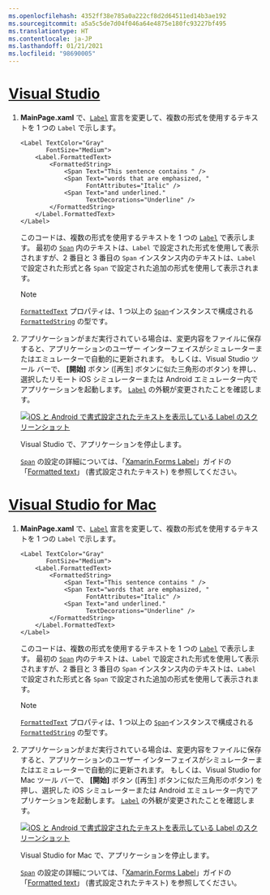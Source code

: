 ```yaml
---
ms.openlocfilehash: 4352ff38e785a0a222cf8d2d64511ed14b3ae192
ms.sourcegitcommit: a5a5c5de7d04f046a64e4875e180fc93227bf495
ms.translationtype: HT
ms.contentlocale: ja-JP
ms.lasthandoff: 01/21/2021
ms.locfileid: "98690005"
---
```

# <a name="visual-studio"></a>[Visual Studio](#tab/vswin)

1. **MainPage.xaml** で、[`Label`](xref:Xamarin.Forms.Label) 宣言を変更して、複数の形式を使用するテキストを 1 つの `Label` で示します。

    ```xaml
    <Label TextColor="Gray"
           FontSize="Medium">
        <Label.FormattedText>
            <FormattedString>
                <Span Text="This sentence contains " />
                <Span Text="words that are emphasized, "
                      FontAttributes="Italic" />
                <Span Text="and underlined."
                      TextDecorations="Underline" />
            </FormattedString>
        </Label.FormattedText>
    </Label>
    ```

    このコードは、複数の形式を使用するテキストを 1 つの [`Label`](xref:Xamarin.Forms.Label) で表示します。 最初の [`Span`](xref:Xamarin.Forms.Span) 内のテキストは、`Label` で設定された形式を使用して表示されますが、2 番目と 3 番目の `Span` インスタンス内のテキストは、`Label` で設定された形式と各 `Span` で設定された追加の形式を使用して表示されます。

    > [!NOTE]
    > [`FormattedText`](xref:Xamarin.Forms.Label.FormattedText) プロパティは、1 つ以上の [`Span`](xref:Xamarin.Forms.Span)インスタンスで構成される [`FormattedString`](xref:Xamarin.Forms.FormattedString) の型です。

1. アプリケーションがまだ実行されている場合は、変更内容をファイルに保存すると、アプリケーションのユーザー インターフェイスがシミュレーターまたはエミュレーターで自動的に更新されます。 もしくは、Visual Studio ツール バーで、 **[開始]** ボタン ([再生] ボタンに似た三角形のボタン) を押し、選択したリモート iOS シミュレーターまたは Android エミュレーター内でアプリケーションを起動します。 [`Label`](xref:Xamarin.Forms.Label) の外観が変更されたことを確認します。

    [![iOS と Android で書式設定されたテキストを表示している Label のスクリーンショット](../images/label-formatted-text.png "書式設定されたテキストの Label")](../images/label-formatted-text-large.png#lightbox "書式設定されたテキストの Label")

    Visual Studio で、アプリケーションを停止します。

    [`Span`](xref:Xamarin.Forms.Span) の設定の詳細については、「[Xamarin.Forms Label](~/xamarin-forms/user-interface/text/label.md)」ガイドの「[Formatted text](~/xamarin-forms/user-interface/text/label.md#formatted-text)」 (書式設定されたテキスト) を参照してください。

# <a name="visual-studio-for-mac"></a>[Visual Studio for Mac](#tab/vsmac)

1. **MainPage.xaml** で、[`Label`](xref:Xamarin.Forms.Label) 宣言を変更して、複数の形式を使用するテキストを 1 つの `Label` で示します。

    ```xaml
    <Label TextColor="Gray"
           FontSize="Medium">
        <Label.FormattedText>
            <FormattedString>
                <Span Text="This sentence contains " />
                <Span Text="words that are emphasized, "
                      FontAttributes="Italic" />
                <Span Text="and underlined."
                      TextDecorations="Underline" />
            </FormattedString>
        </Label.FormattedText>
    </Label>
    ```

    このコードは、複数の形式を使用するテキストを 1 つの [`Label`](xref:Xamarin.Forms.Label) で表示します。 最初の [`Span`](xref:Xamarin.Forms.Span) 内のテキストは、`Label` で設定された形式を使用して表示されますが、2 番目と 3 番目の `Span` インスタンス内のテキストは、`Label` で設定された形式と各 `Span` で設定された追加の形式を使用して表示されます。

    > [!NOTE]
    > [`FormattedText`](xref:Xamarin.Forms.Label.FormattedText) プロパティは、1 つ以上の [`Span`](xref:Xamarin.Forms.Span)インスタンスで構成される [`FormattedString`](xref:Xamarin.Forms.FormattedString) の型です。

1. アプリケーションがまだ実行されている場合は、変更内容をファイルに保存すると、アプリケーションのユーザー インターフェイスがシミュレーターまたはエミュレーターで自動的に更新されます。 もしくは、Visual Studio for Mac ツール バーで、 **[開始]** ボタン ([再生] ボタンに似た三角形のボタン) を押し、選択した iOS シミュレーターまたは Android エミュレーター内でアプリケーションを起動します。 [`Label`](xref:Xamarin.Forms.Label) の外観が変更されたことを確認します。

    [![iOS と Android で書式設定されたテキストを表示している Label のスクリーンショット](../images/label-formatted-text.png "書式設定されたテキストの Label")](../images/label-formatted-text-large.png#lightbox "書式設定されたテキストの Label")

    Visual Studio for Mac で、アプリケーションを停止します。

    [`Span`](xref:Xamarin.Forms.Span) の設定の詳細については、「[Xamarin.Forms Label](~/xamarin-forms/user-interface/text/label.md)」ガイドの「[Formatted text](~/xamarin-forms/user-interface/text/label.md#formatted-text)」 (書式設定されたテキスト) を参照してください。
